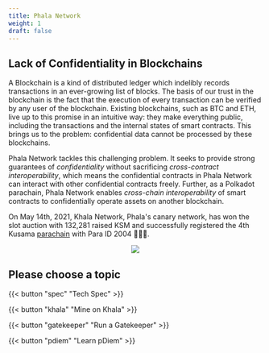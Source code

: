 ```yaml
---
title: Phala Network
weight: 1
draft: false
---
```


## Lack of Confidentiality in Blockchains

A Blockchain is a kind of distributed ledger which indelibly records transactions in an ever-growing list of blocks. The  basis of our trust in the blockchain is the fact that the execution of every transaction can be verified by any user of the blockchain. Existing blockchains, such as BTC and ETH, live up to this promise in an intuitive way: they make everything public, including the transactions and the internal states of smart contracts. This brings us to the problem: confidential data cannot be processed by these blockchains.

Phala Network tackles this challenging problem. It seeks to provide strong guarantees of *confidentiality* without sacrificing *cross-contract interoperability*, which means the confidential contracts in Phala Network can interact with other confidential contracts freely. Further, as a Polkadot parachain, Phala Network enables *cross-chain interoperability* of smart contracts to confidentially operate assets on another blockchain.

On May 14th, 2021, Khala Network, Phala's canary network, has won the slot auction with 132,281 raised KSM and successfully registered the 4th Kusama [parachain](https://parachains.info/details/khala) with Para ID 2004 🎉🎉🎉.

<div style="text-align: center">
    <img src="/images/docs/parachain-auction.png">
</div>

## Please choose a topic

<!-- {{< button "developer" "Build on Phala" >}} -->

{{< button "spec" "Tech Spec" >}}

{{< button "khala" "Mine on Khala" >}}

{{< button "gatekeeper" "Run a Gatekeeper" >}}

{{< button "pdiem" "Learn pDiem" >}}
